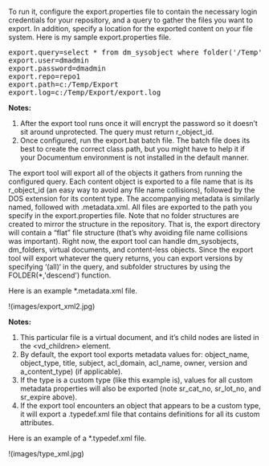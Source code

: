
To run it, configure the export.properties file to contain the necessary login credentials for your repository, and a query to gather the files you want to export. In addition, specify a location for the exported content on your file system. Here is my sample export.properties file.

<pre>
export.query=select * from dm_sysobject where folder('/Temp',descend)
export.user=dmadmin
export.password=dmadmin
export.repo=repo1
export.path=c:/Temp/Export
export.log=c:/Temp/Export/export.log
</pre>

<b>Notes:</b>

1. After the export tool runs once it will encrypt the password so it doesn’t sit around unprotected.
The query must return r_object_id.
2. Once configured, run the export.bat batch file. The batch file does its best to create the correct class path, but you might have to help it if your Documentum environment is not installed in the default manner.

The export tool will export all of the objects it gathers from running the configured query. Each content object is exported to a file name that is its r_object_id (an easy way to avoid any file name collisions), followed by the DOS extension for its content type. The accompanying metadata is similarly named, followed with .metadata.xml. All files are exported to the path you specify in the export.properties file.   Note that no folder structures are created to mirror the structure in the repository. That is, the export directory will contain a “flat” file structure (that’s why avoiding file name collisions was important). Right now, the export tool can handle dm_sysobjects, dm_folders, virtual documents, and content-less objects. Since the export tool will export whatever the query returns, you can export versions by specifying ‘(all)‘ in the query, and subfolder structures by using the FOLDER(*,'descend') function.

Here is an example *.metadata.xml file.

!(images/export_xml2.jpg)

<b>Notes:</b>

1. This particular file is a virtual document, and it’s child nodes are listed in the <vd_children> element.
2. By default, the export tool exports metadata values for:  object_name, object_type, title, subject, acl_domain, acl_name, owner, version and a_content_type) (if applicable).
3. If the type is a custom type (like this example is), values for all custom metadata properties will also be exported (note sr_cat_no, sr_lot_no, and sr_expire above).
4. If the export tool encounters an object that appears to be a custom type, it will export a .typedef.xml file that contains definitions for all its custom attributes.

Here is an example of a *.typedef.xml file.

!(images/type_xml.jpg)
